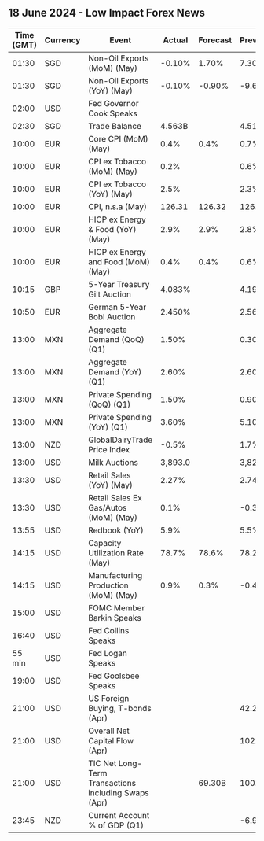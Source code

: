 ## 18 June 2024 - Low Impact Forex News

| Time (GMT) | Currency | Event | Actual | Forecast | Previous |
|------|----------|-------|--------|----------|----------|
| 01:30 | SGD | Non-Oil Exports (MoM) (May) | -0.10% | 1.70% | 7.30% |
| 01:30 | SGD | Non-Oil Exports (YoY) (May) | -0.10% | -0.90% | -9.60% |
| 02:00 | USD | Fed Governor Cook Speaks |  |  |  |
| 02:30 | SGD | Trade Balance | 4.563B |  | 4.516B |
| 10:00 | EUR | Core CPI (MoM) (May) | 0.4% | 0.4% | 0.7% |
| 10:00 | EUR | CPI ex Tobacco (MoM) (May) | 0.2% |  | 0.6% |
| 10:00 | EUR | CPI ex Tobacco (YoY) (May) | 2.5% |  | 2.3% |
| 10:00 | EUR | CPI, n.s.a (May) | 126.31 | 126.32 | 126.04 |
| 10:00 | EUR | HICP ex Energy & Food (YoY) (May) | 2.9% | 2.9% | 2.8% |
| 10:00 | EUR | HICP ex Energy and Food (MoM) (May) | 0.4% | 0.4% | 0.6% |
| 10:15 | GBP | 5-Year Treasury Gilt Auction | 4.083% |  | 4.199% |
| 10:50 | EUR | German 5-Year Bobl Auction | 2.450% |  | 2.560% |
| 13:00 | MXN | Aggregate Demand (QoQ) (Q1) | 1.50% |  | 0.30% |
| 13:00 | MXN | Aggregate Demand (YoY) (Q1) | 2.60% |  | 2.60% |
| 13:00 | MXN | Private Spending (QoQ) (Q1) | 1.50% |  | 0.90% |
| 13:00 | MXN | Private Spending (YoY) (Q1) | 3.60% |  | 5.10% |
| 13:00 | NZD | GlobalDairyTrade Price Index | -0.5% |  | 1.7% |
| 13:00 | USD | Milk Auctions | 3,893.0 |  | 3,824.0 |
| 13:30 | USD | Retail Sales (YoY) (May) | 2.27% |  | 2.74% |
| 13:30 | USD | Retail Sales Ex Gas/Autos (MoM) (May) | 0.1% |  | -0.3% |
| 13:55 | USD | Redbook (YoY) | 5.9% |  | 5.5% |
| 14:15 | USD | Capacity Utilization Rate (May) | 78.7% | 78.6% | 78.2% |
| 14:15 | USD | Manufacturing Production (MoM) (May) | 0.9% | 0.3% | -0.4% |
| 15:00 | USD | FOMC Member Barkin Speaks |  |  |  |
| 16:40 | USD | Fed Collins Speaks |  |  |  |
| 55 min | USD | Fed Logan Speaks |  |  |  |
| 19:00 | USD | Fed Goolsbee Speaks |  |  |  |
| 21:00 | USD | US Foreign Buying, T-bonds (Apr) |  |  | 42.20B |
| 21:00 | USD | Overall Net Capital Flow (Apr) |  |  | 102.10B |
| 21:00 | USD | TIC Net Long-Term Transactions including Swaps (Apr) |  | 69.30B | 100.50B |
| 23:45 | NZD | Current Account % of GDP (Q1) |  |  | -6.90% |
